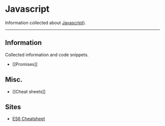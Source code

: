# Javascript

Information collected about [Javascript](https://developer.mozilla.org/en-US/docs/Web/JavaScript)).

---

## Information

Collected information and code snippets.

- [[Promises]]

## Misc.

-  [[Cheat sheets]]

## Sites

- [ES6 Cheatsheet](https://github.com/DrkSephy/es6-cheatsheet)


